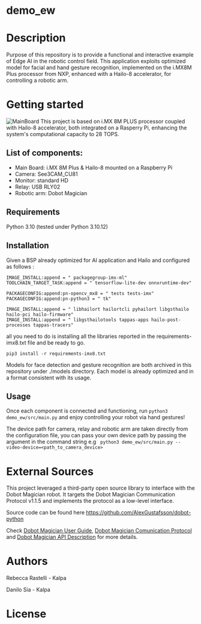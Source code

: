 # demo_ew

# Description
Purpose of this repository is to provide a functional and interactive example of Edge AI in the robotic control field. This application exploits optimized model for facial and hand gesture recognition, implemented on the i.MX8M Plus processor from NXP, enhanced with a Hailo-8 accelerator, for controlling a robotic arm.

# Getting started
![MainBoard](./docs/MainBoard.jpg)
This project is based on i.MX 8M PLUS processor coupled with Hailo-8 accelerator, both integrated on a Rasperry Pi, enhancing the system's computational capacity to 28 TOPS.

## List of components:
- Main Board:  i.MX 8M Plus & Hailo-8 mounted on a Raspberry Pi
- Camera: See3CAM_CU81
- Monitor: standard HD
- Relay: USB RLY02
- Robotic arm: Dobot Magician  

## Requirements
Python 3.10 (tested under Python 3.10.12)
## Installation

Given a BSP already optimized for AI application and Hailo and configured as follows : 
```
IMAGE_INSTALL:append = " packagegroup-imx-ml"
TOOLCHAIN_TARGET_TASK:append = " tensorflow-lite-dev onnxruntime-dev"
 
PACKAGECONFIG:append:pn-opencv_mx8 = " tests tests-imx"
PACKAGECONFIG:append:pn-python3 = " tk"
 
IMAGE_INSTALL:append = " libhailort hailortcli pyhailort libgsthailo hailo-pci hailo-firmware"
IMAGE_INSTALL:append = " libgsthailotools tappas-apps hailo-post-processes tappas-tracers"
```
all you need to do is installing all the libraries reported in the requirements-imx8.txt file and be ready to go.

``` pip3 install -r requirements-imx8.txt ```

Models for face detection and gesture recognition are both archived in this repository under ./models directory. Each model is already optimized and in a format consistent with its usage. 
## Usage
Once each component is connected and functioning, run ``` python3 demo_ew/src/main.py ``` and enjoy controlling your robot via hand gestures!

The device path for camera, relay and robotic arm are taken directly from the configuration file, you can pass your own device path by passing the argument in the command string e.g
``` python3 demo_ew/src/main.py --video-device=<path_to_camera_device>```
# External Sources
This project leveraged a third-party open source library to interface with the Dobot Magician robot. 
It targets the Dobot Magician Communication Protocol v1.1.5 and implements the protocol as a low-level interface.

Source code can be found here https://github.com/AlexGustafsson/dobot-python

Check [Dobot Magician User Guide](./docs/Dobot%20Magician%20V2%20User%20Guide%20(DobotLab-based)%20V2.3.1.pdf), [Dobot Magician Comunication Protocol](./docs/Dobot-Communication-Protocol-V1.1.5.pdf) and [Dobot Magician API Description](./docs/Dobot-Magician-API-DescriptionV1.2.3.pdf) for more details.
# Authors 
Rebecca Rastelli - Kalpa


Danilo Sia - Kalpa

# License

